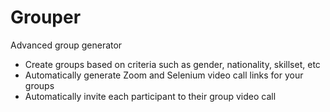 # Grouper
Advanced group generator
* Create groups based on criteria such as gender, nationality, skillset, etc
* Automatically generate Zoom and Selenium video call links for your groups
* Automatically invite each participant to their group video call
